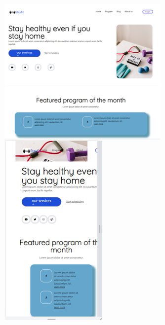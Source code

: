 ![](https://github.com/shivam30072/simple-landing-page-WP-3/blob/main/landing%20page/img/desktop%20page.png)
![](https://github.com/shivam30072/simple-landing-page-WP-3/blob/main/landing%20page/img/desktop%20page2.0.png)
![](https://github.com/shivam30072/simple-landing-page-WP-3/blob/main/landing%20page/img/responsive%20pic.png)
